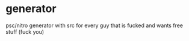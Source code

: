 # generator
psc/nitro generator with src for every guy that is fucked and wants free stuff (fuck you)
